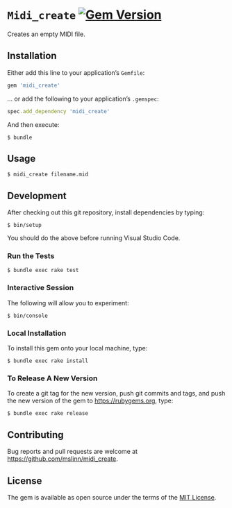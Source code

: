 # `Midi_create` [![Gem Version](https://badge.fury.io/rb/midi_create.svg)](https://badge.fury.io/rb/midi_create)

Creates an empty MIDI file.


## Installation

Either add this line to your application&rsquo;s `Gemfile`:

```ruby
gem 'midi_create'
```

... or add the following to your application&rsquo;s `.gemspec`:

```ruby
spec.add_dependency 'midi_create'
```

And then execute:

```shell
$ bundle
```


## Usage

```shell
$ midi_create filename.mid
```


## Development

After checking out this git repository, install dependencies by typing:

```shell
$ bin/setup
```

You should do the above before running Visual Studio Code.


### Run the Tests

```shell
$ bundle exec rake test
```


### Interactive Session

The following will allow you to experiment:

```shell
$ bin/console
```


### Local Installation

To install this gem onto your local machine, type:

```shell
$ bundle exec rake install
```


### To Release A New Version

To create a git tag for the new version, push git commits and tags,
and push the new version of the gem to https://rubygems.org, type:

```shell
$ bundle exec rake release
```


## Contributing

Bug reports and pull requests are welcome at https://github.com/mslinn/midi_create.


## License

The gem is available as open source under the terms of the [MIT License](https://opensource.org/licenses/MIT).

